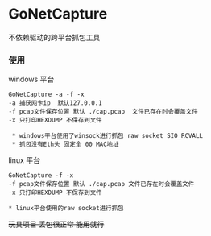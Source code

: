 # GoNetCapture
 不依赖驱动的跨平台抓包工具

### 使用
windows 平台
```
GoNetCapture -a -f -x
-a 捕获网卡ip  默认127.0.0.1
-f pcap文件保存位置 默认 ./cap.pcap  文件已存在时会覆盖文件
-x 只打印HEXDUMP 不保存到文件

 * windows平台使用了winsock进行抓包 raw socket SIO_RCVALL
 * 抓包没有Eth头 固定全 00 MAC地址
```

linux 平台
```
GoNetCapture -f -x
-f pcap文件保存位置 默认 ./cap.pcap 文件已存在时会覆盖文件
-x 只打印HEXDUMP 不保存到文件

* linux平台使用的raw socket进行抓包
```

~~玩具项目 丢包很正常  能用就行~~ 